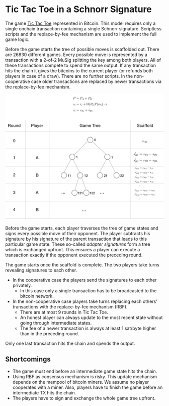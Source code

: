 # Tic Tac Toe in a Schnorr Signature

The game [Tic Tac Toe](https://en.wikipedia.org/wiki/Tic-tac-toe) represented in Bitcoin. This model requires only a single onchain transaction containing a single Schnorr signature. 
Scriptless scripts and the replace-by-fee mechanism are used to implement the full game logic.

Before the game starts the tree of possible moves is scaffolded out. There are 26830 different games. Every possible move is represented by a transaction with a 2-of-2 MuSig splitting the key among both players. 
All of these transactions compete to spend the same output. If any transaction hits the chain it gives the bitcoins to the current player (or refunds both players in case of a draw). There are no further scripts.
In the non-cooperative case older transactions are replaced by newer transactions via the replace-by-fee mechanism. 

<img src=tictactoe.png >

Before the game starts, each player traverses the tree of game states and signs every possible move of their opponent. The player subtracts his signature by his signature of the parent transaction that leads to this particular game state. 
These so-called *adapter signatures* form a tree which is exchanged upfront. This ensures a player can execute a transaction exactly if the opponent executed the preceding round. 

The game starts once the scaffold is complete. The two players take turns revealing signatures to each other. 
- In the cooperative case the players send the signatures to each other privately.
  - In this case only a single transaction has to be broadcasted to the bitcoin network.
- In the non-cooperative case players take turns replacing each others' transactions with the replace-by-fee mechanism (RBF).
  - There are at most 9 rounds in Tic Tac Toe.
  - An honest player can always update to the most recent state without going through intermediate states.
  - The fee of a newer transaction is always at least 1 sat/byte higher than in the preceding round.

Only one last transaction hits the chain and spends the output.


## Shortcomings 
- The game must end before an intermediate game state hits the chain. 
- Using RBF as consensus mechanism is risky. This update mechanism depends on the mempool of bitcoin miners. We assume no player cooperates with a miner. Also, players have to finish the game before an intermediate TX hits the chain.
- The players have to sign and exchange the whole game tree upfront.
